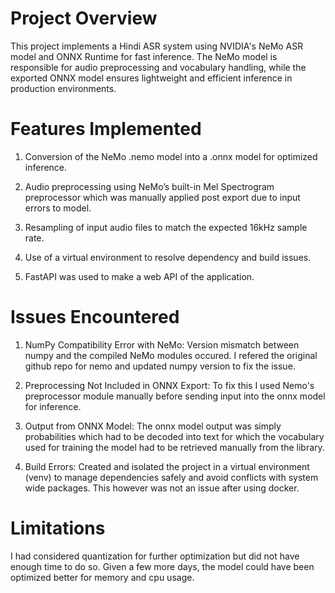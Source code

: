 # Project Overview
This project implements a Hindi ASR system using NVIDIA's NeMo ASR model and ONNX Runtime for fast inference. The NeMo model is responsible for audio preprocessing and vocabulary handling, while the exported ONNX model ensures lightweight and efficient inference in production environments. 

# Features Implemented 
1. Conversion of the NeMo .nemo model into a .onnx model for optimized inference.

2. Audio preprocessing using NeMo’s built-in Mel Spectrogram preprocessor which was manually applied post export due to input errors to model.

3. Resampling of input audio files to match the expected 16kHz sample rate.

4. Use of a virtual environment to resolve dependency and build issues.
5. FastAPI was used to make a web API of the application.

# Issues Encountered 
1. NumPy Compatibility Error with NeMo:
    Version mismatch between numpy and the compiled NeMo modules occured. I refered the original github repo for nemo and updated numpy version to fix the issue.
   
2. Preprocessing Not Included in ONNX Export: To fix this I used Nemo's preprocessor module manually before sending input into the onnx model for inference.
   
4. Output from ONNX Model: The onnx model output was simply probabilities which had to be decoded into text for which the vocabulary used for training the model had to be retrieved manually
   from the library.
   
6. Build Errors:  Created and isolated the project in a virtual environment (venv) to manage dependencies safely and avoid conflicts with system wide packages. This however was not an issue
   after using docker.

# Limitations
I had considered quantization for further optimization but did not have enough time to do so. Given a few more days, the model could have been optimized better for memory and cpu usage. 

